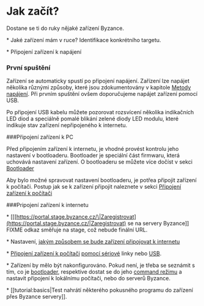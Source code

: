 # Jak začít?

Dostane se ti do ruky nějaké zařízení Byzance.

\* Jaké zařízení mám v ruce? Identifikace konkrétního targetu.

\* Připojení zařízení k napájení

### První spuštění

Zařízení se automaticky spustí po připojení napájení. Zařízení lze napájet několika různými způsoby, které jsou zdokumentovány v kapitole [Metody napájení](/byzance_documentation/hardware_intro/features/zdroj-internetu.md). Při prvním spuštění ovšem doporučujeme napájet zařízení pomocí USB.

Po připojení USB kabelu můžete pozorovat rozsvícení několika indikačních LED diod a speciálně pomalé blikání zelené diody LED modulu, které indikuje stav zařízení nepřipojeného k internetu.

###Připojení zařízení k PC

Před připojením zařízení k internetu, je vhodné provést kontrolu jeho nastavení v bootloaderu. Bootloader je speciální část firmwaru, která uchovává nastavení zařízení. O bootloaderu se můžete více dočíst v sekci [Bootloader](/byzance_documentation/hardware_intro/features/bootloader.md)

Aby bylo možné spravovat nastavení bootloaderu, je potřea připojit zařízení k počítači. Postup jak se k zařízení připojit naleznete v sekci [Připojení zařízení k počítači](/byzance_documentation/hardware_intro/navody/pripojeni-k-pc.md)

###Pripojení zařízení k internetu

\* \[\[[https://portal.stage.byzance.cz/\|Zaregistrovat](https://portal.stage.byzance.cz/|Zaregistrovat) se na servery Byzance\]\] FIXME odkaz směřuje na stage, což nebude finální URL.

\* Nastavení, [jakým způsobem se bude zařízení připojovat k internetu](/byzance_documentation/hardware_intro/features/zdroj-internetu.md)

\* [Připojení zařízení k počítači](/byzance_documentation/hardware_intro/navody/pripojeni-k-pc.md) [pomocí sériové](/byzance_documentation/hardware_intro/navody/pripojeni-k-pc/pomoci-seriove-linky.md) linky nebo [USB](/byzance_documentation/hardware_intro/navody/pripojeni-k-pc/pomoci-usb.md).

\* Zařízení by mělo být nakonfigurováno. Pokud není, je třeba se seznámit s tím, co je [bootloader](/byzance_documentation/hardware_intro/features/bootloader.md), respektive dostat se do jeho [command režimu](/byzance_documentation/hardware_intro/features/bootloader/command-rezim.md) a nastavit připojení k lokálnímu počítači, nebo do serverů Byzance.

\* \[\[tutorial:basics\|Test nahrátí některého pokusného programu do zařízení přes Byzance servery\]\].

